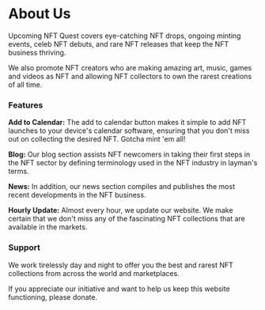 # About Us

Upcoming NFT Quest covers eye-catching NFT drops, ongoing minting events, celeb NFT debuts, and rare NFT releases that keep the NFT business thriving.

We also promote NFT creators who are making amazing art, music, games and videos as NFT and allowing NFT collectors to own the rarest creations of all time.

### Features

**Add to Calendar:** The add to calendar button makes it simple to add NFT launches to your device's calendar software, ensuring that you don't miss out on collecting the desired NFT. Gotcha mint 'em all!

**Blog:** Our blog section assists NFT newcomers in taking their first steps in the NFT sector by defining terminology used in the NFT industry in layman's terms.

**News:** In addition, our news section compiles and publishes the most recent developments in the NFT business.

**Hourly Update:** Almost every hour, we update our website. We make certain that we don't miss any of the fascinating NFT collections that are available in the markets.

### Support

We work tirelessly day and night to offer you the best and rarest NFT collections from across the world and marketplaces.

If you appreciate our initiative and want to help us keep this website functioning, please donate.
